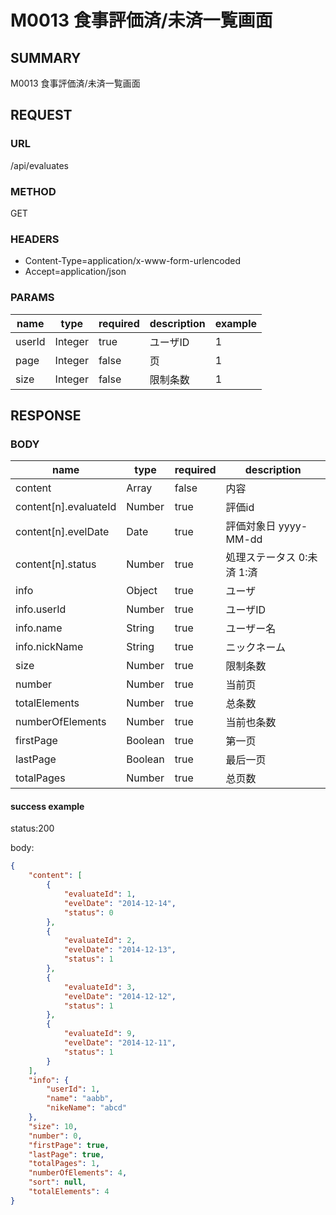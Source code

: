 # M0013  食事評価済/未済一覧画面

## SUMMARY

M0013  食事評価済/未済一覧画面

## REQUEST

### URL
/api/evaluates

### METHOD

GET

### HEADERS

* Content-Type=application/x-www-form-urlencoded
* Accept=application/json

### PARAMS

| name | type | required | description | example |
|----- | -----| ----- | ----- | -----|
| userId | Integer | true | ユーザID | 1 |
| page | Integer | false | 页 | 1 |
| size | Integer | false | 限制条数 | 1 |


## RESPONSE

### BODY

| name | type  | required | description |
| ----- | -----| ------ | ----- |
| content | Array |  false | 内容  |
| content[n].evaluateId | Number | true |  評価id   |
| content[n].evelDate | Date | true | 評価対象日 yyyy-MM-dd |
| content[n].status | Number | true | 処理ステータス 0:未済 1:済 |
| info | Object | true |  ユーザ   |
| info.userId | Number | true |  ユーザID    |
| info.name | String | true |  ユーザー名   |
| info.nickName | String | true |  ニックネーム  |
| size | Number | true| 限制条数 |
| number | Number | true| 当前页 |
| totalElements | Number | true| 总条数 |
| numberOfElements | Number | true| 当前也条数 |
| firstPage | Boolean | true| 第一页 |
| lastPage | Boolean | true| 最后一页 |
| totalPages | Number | true | 总页数 |



#### success example

status:200

body:
```json
{
    "content": [
        {
            "evaluateId": 1,
            "evelDate": "2014-12-14",
            "status": 0
        },
        {
            "evaluateId": 2,
            "evelDate": "2014-12-13",
            "status": 1
        },
        {
            "evaluateId": 3,
            "evelDate": "2014-12-12",
            "status": 1
        },
        {
            "evaluateId": 9,
            "evelDate": "2014-12-11",
            "status": 1
        }
    ],
    "info": {
        "userId": 1,
        "name": "aabb",
        "nikeName": "abcd"
    },
    "size": 10,
    "number": 0,
    "firstPage": true,
    "lastPage": true,
    "totalPages": 1,
    "numberOfElements": 4,
    "sort": null,
    "totalElements": 4
}
```


